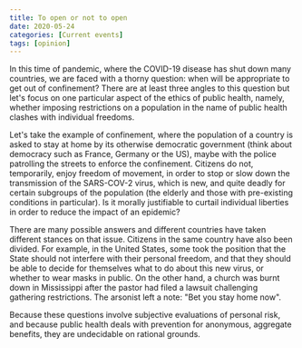 ```yaml
---
title: To open or not to open
date: 2020-05-24
categories: [Current events]
tags: [opinion]
---
```


In this time of pandemic, where the COVID-19 disease has shut down many countries, we are faced with a thorny question: when will be appropriate to get out of confinement? There are at least three angles to this question but let's focus on one particular aspect of the ethics of public health, namely, whether imposing restrictions on a population in the name of public health clashes with individual freedoms. 

Let's take the example of confinement, where the population of a country is asked to stay at home by its otherwise democratic government (think about democracy such as France, Germany or the US), maybe with the police patrolling the streets to enforce the confinement. Citizens do not, temporarily, enjoy freedom of movement, in order to stop or slow down the transmission of the SARS-COV-2 virus, which is new, and quite deadly for certain subgroups of the population (the elderly and those with pre-existing conditions in particular). Is it morally justifiable to curtail individual liberties in order to reduce the impact of an epidemic?

There are many possible answers and different countries have taken different stances on that issue. Citizens in the same country have also been divided. For example, in the United States, some took the position that the State should not interfere with their personal freedom, and that they should be able to decide for themselves what to do about this new virus, or whether to wear masks in public. On the other hand, a church was burnt down in Mississippi after the pastor had filed a lawsuit challenging gathering restrictions. The arsonist left a note: "Bet you stay home now".

Because these questions involve subjective evaluations of personal risk, and because public health deals with prevention for anonymous, aggregate benefits, they are undecidable on rational grounds. 